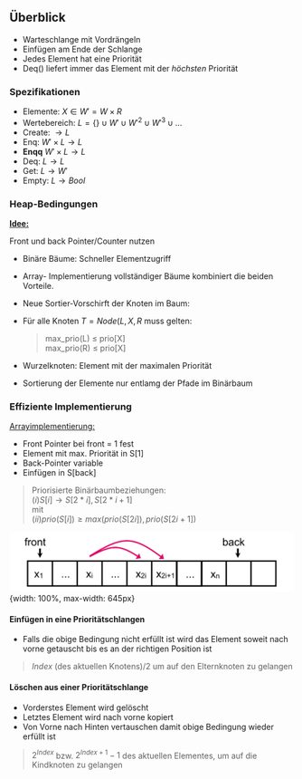 
## Überblick

- Warteschlange mit Vordrängeln
- Einfügen am Ende der Schlange 
- Jedes Element hat eine Priorität
- Deq() liefert immer das Element mit der *höchsten* Priorität


### Spezifikationen

- Elemente: $X \in W' = W \times R$
- Wertebereich: $L = \{\} \cup W' \cup W'^2 \cup W'^3 \cup \ldots$
- Create: $\rightarrow L$
- Enq: $W' \times L \rightarrow L$
- **Enqq** $W' \times L \rightarrow L$
- Deq: $L \rightarrow L$   
- Get: $L \rightarrow W'$
- Empty: $L \rightarrow Bool$



### Heap-Bedingungen

**<u>Idee:</u>**

 Front und back Pointer/Counter nutzen 
- Binäre Bäume: Schneller Elementzugriff
- Array- Implementierung vollständiger Bäume kombiniert die beiden Vorteile.


- Neue Sortier-Vorschirft der Knoten im Baum: 
- Für alle Knoten $T = Node(L,X,R$ muss gelten: 
    
    
    > max_prio(L) $\leq$ prio[X] <br>
     max_prio(R) $\leq$ prio[X]

- Wurzelknoten: Element mit der maximalen Priorität
- Sortierung der Elemente nur entlamg der Pfade im Binärbaum

### Effiziente Implementierung

<u>Arrayimplementierung:</u>

- Front Pointer bei front = 1 fest
- Element mit max. Priorität in S[1]
- Back-Pointer variable 
- Einfügen in S[back]

> Priorisierte Binärbaumbeziehungen: <br>
$(i) S[i] \rightarrow S[2*i], S[2*i+1]$ <br>
mit <br>
$(ii) prio(S[i]) \geq max(prio(S[2i]), prio(S[2i+1])$

![Array-Implemetierung](/assets/images/Prioritaetsschlangen.png){width: 100%, max-width: 645px}
    
#### Einfügen in eine Prioritätschlangen
- Falls die obige Bedingung nicht erfüllt ist wird das Element soweit nach vorne getauscht bis es an der richtigen Position ist

>  $Index$ (des aktuellen Knotens)$/2$ um auf den Elternknoten zu gelangen

#### Löschen aus einer Prioritätschlange

- Vorderstes Element wird gelöscht
- Letztes Element wird nach vorne kopiert
- Von Vorne nach Hinten vertauschen damit obige Bedingung wieder erfüllt ist

> $2^{Index}$ bzw. $2^{Index+1} -1$ des aktuellen Elementes, um auf die Kindknoten zu gelangen